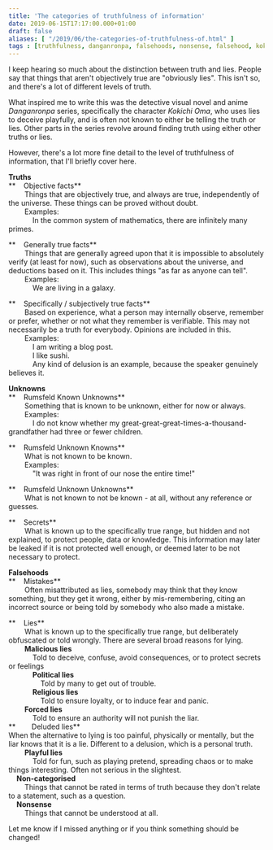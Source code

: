 ```yaml
---
title: 'The categories of truthfulness of information'
date: 2019-06-15T17:17:00.000+01:00
draft: false
aliases: [ "/2019/06/the-categories-of-truthfulness-of.html" ]
tags : [truthfulness, danganronpa, falsehoods, nonsense, falsehood, kokichi, mistake, oma, unknown, detector, lies, lying, mistakes, truth, unknowns]
---
```


I keep hearing so much about the distinction between truth and lies. People say that things that aren't objectively true are "obviously lies". This isn't so, and there's a lot of different levels of truth.  
  
What inspired me to write this was the detective visual novel and anime _Danganronpa_ series, specifically the character _Kokichi Oma_, who uses lies to deceive playfully, and is often not known to either be telling the truth or lies. Other parts in the series revolve around finding truth using either other truths or lies.  
  
However, there's a lot more fine detail to the level of truthfulness of information, that I'll briefly cover here.  
  
**Truths**  
**    Objective facts**  
        Things that are objectively true, and always are true, independently of the universe. These things can be proved without doubt.  
        Examples:  
            In the common system of mathematics, there are infinitely many primes.  
  
**    Generally true facts**  
        Things that are generally agreed upon that it is impossible to absolutely verify (at least for now), such as observations about the universe, and deductions based on it. This includes things "as far as anyone can tell".  
        Examples:  
            We are living in a galaxy.  
  
**    Specifically / subjectively true facts**  
        Based on experience, what a person may internally observe, remember or prefer, whether or not what they remember is verifiable. This may not necessarily be a truth for everybody. Opinions are included in this.  
        Examples:  
            I am writing a blog post.  
            I like sushi.  
            Any kind of delusion is an example, because the speaker genuinely believes it.  
  
**Unknowns**  
**    Rumsfeld Known Unknowns**  
        Something that is known to be unknown, either for now or always.  
        Examples:  
            I do not know whether my great-great-great-times-a-thousand-grandfather had three or fewer children.  
  
**    Rumsfeld Unknown Knowns**  
        What is not known to be known.  
        Examples:  
            "It was right in front of our nose the entire time!"  
  
**    Rumsfeld Unknown Unknowns**  
        What is not known to not be known - at all, without any reference or guesses.  
  
**    Secrets**  
        What is known up to the specifically true range, but hidden and not explained, to protect people, data or knowledge. This information may later be leaked if it is not protected well enough, or deemed later to be not necessary to protect.  
  
**Falsehoods**  
**    Mistakes**  
        Often misattributed as lies, somebody may think that they know something, but they get it wrong, either by mis-remembering, citing an incorrect source or being told by somebody who also made a mistake.  
  
**    Lies**  
        What is known up to the specifically true range, but deliberately obfuscated or told wrongly. There are several broad reasons for lying.  
        **Malicious lies**  
            Told to deceive, confuse, avoid consequences, or to protect secrets or feelings  
            **Political lies**  
                Told by many to get out of trouble.  
            **Religious lies**  
                Told to ensure loyalty, or to induce fear and panic.  
        **Forced lies**  
            Told to ensure an authority will not punish the liar.  
**        Deluded lies**  
 When the alternative to lying is too painful, physically or mentally, but the liar knows that it is a lie. Different to a delusion, which is a personal truth.  
        **Playful lies**  
            Told for fun, such as playing pretend, spreading chaos or to make things interesting. Often not serious in the slightest.  
    **Non-categorised**  
        Things that cannot be rated in terms of truth because they don't relate to a statement, such as a question.  
    **Nonsense**  
        Things that cannot be understood at all.  
  
Let me know if I missed anything or if you think something should be changed!